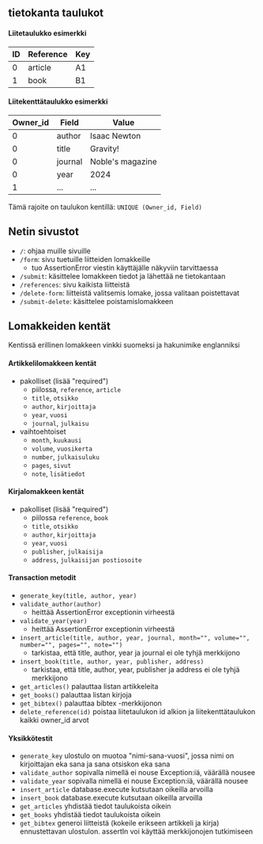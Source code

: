 ## tietokanta taulukot

#### Liitetaulukko esimerkki

| ID | Reference | Key |
| --- | --- | --- |
| 0 | article | A1 |
| 1 | book | B1 |

#### Liitekenttätaulukko esimerkki

| Owner_id | Field | Value |
| --- | --- | --- |
| 0 | author | Isaac Newton |
| 0 | title | Gravity! |
| 0 | journal | Noble's magazine |
| 0 | year | 2024 |
| 1 | ... | ... |

Tämä rajoite on taulukon kentillä: `UNIQUE (Owner_id, Field)`

## Netin sivustot

- `/`: ohjaa muille sivuille
- `/form`: sivu tuetuille liitteiden lomakkeille
  - tuo AssertionError viestin käyttäjälle näkyviin tarvittaessa
- `/submit`: käsittelee lomakkeen tiedot ja lähettää ne tietokantaan
- `/references`: sivu kaikista liitteistä
- `/delete-form`: liitteistä valitsemis lomake, jossa valitaan poistettavat
- `/submit-delete`: käsittelee poistamislomakkeen

## Lomakkeiden kentät

Kentissä erillinen lomakkeen vinkki suomeksi ja hakunimike englanniksi

#### Artikkelilomakkeen kentät

- pakolliset (lisää "required")
  - piilossa, `reference`, `article`
  - `title`, `otsikko`
  - `author`, `kirjoittaja`
  - `year`, `vuosi`
  - `journal`, `julkaisu`
- vaihtoehtoiset
  - `month`, `kuukausi`
  - `volume`, `vuosikerta`
  - `number`, `julkaisuluku`
  - `pages`,  `sivut`
  - `note`, `lisätiedot`

#### Kirjalomakkeen kentät

- pakolliset (lisää "required")
  - piilossa `reference`, `book`
  - `title`, `otsikko`
  - `author`, `kirjoittaja`
  - `year`, `vuosi`
  - `publisher`, `julkaisija`
  - `address`, `julkaisijan postiosoite`
  
#### Transaction metodit

- `generate_key(title, author, year)`
- `validate_author(author)`
  - heittää AssertionError exceptionin virheestä
- `validate_year(year)`
  - heittää AssertionError exceptionin virheestä
- `insert_article(title, author, year, journal, month="", volume="", number="", pages="", note="")`
  - tarkistaa, että title, author, year ja journal ei ole tyhjä merkkijono
- `insert_book(title, author, year, publisher, address)`
  - tarkistaa, että title, author, year, publisher ja address ei ole tyhjä merkkijono
- `get_articles()` palauttaa listan artikkeleita
- `get_books()` palauttaa listan kirjoja
- `get_bibtex()` palauttaa bibtex -merkkijonon
- `delete_reference(id)` poistaa liitetaulukon id alkion ja liitekenttätaulukon kaikki owner_id arvot

#### Yksikkötestit

- `generate_key` ulostulo on muotoa "nimi-sana-vuosi", jossa nimi on kirjoittajan eka sana ja sana otsiskon eka sana
- `validate_author` sopivalla nimellä ei nouse Exception:iä, väärällä nousee
- `validate_year` sopivalla nimellä ei nouse Exception:iä, väärällä nousee
- `insert_article` database.execute kutsutaan oikeilla arvoilla
- `insert_book` database.execute kutsutaan oikeilla arvoilla
- `get_articles` yhdistää tiedot taulukoista oikein
- `get_books` yhdistää tiedot taulukoista oikein
- `get_bibtex` generoi liitteistä (kokeile erikseen artikkeli ja kirja) ennustettavan ulostulon. assertIn voi käyttää merkkijonojen tutkimiseen
